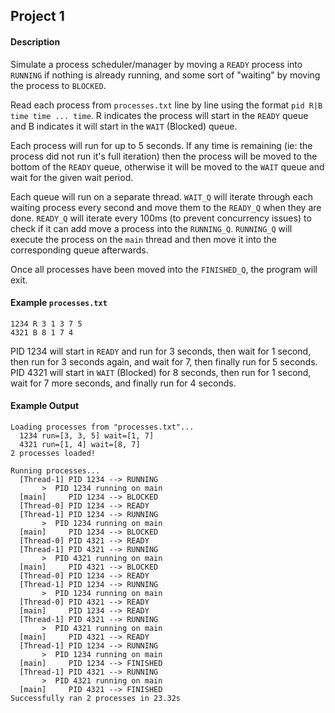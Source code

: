 Project 1
---------
#### Description
  Simulate a process scheduler/manager by moving a `READY` process into `RUNNING` if nothing is already running, and
  some sort of "waiting" by moving the process to `BLOCKED`.
  
  Read each process from `processes.txt` line by line using the format `pid R|B time time ... time`. R indicates the process
  will start in the `READY` queue and B indicates it will start in the `WAIT` (Blocked) queue.
  
  Each process will run for up to 5 seconds. If any time is remaining (ie: the process did not run it's full iteration)
  then the process will be moved to the bottom of the `READY` queue, otherwise it will be moved to the `WAIT` queue and
  wait for the given wait period.
  
  Each queue will run on a separate thread. `WAIT_Q` will iterate through each waiting process every second and move them to
  the `READY_Q` when they are done. `READY_Q` will iterate every 100ms (to prevent concurrency issues) to check if it can add
  move a process into the `RUNNING_Q`. `RUNNING_Q` will execute the process on the `main` thread and then move it into the
  corresponding queue afterwards.
  
  Once all processes have been moved into the `FINISHED_Q`, the program will exit.
  
#### Example `processes.txt`
  ```
  1234 R 3 1 3 7 5
  4321 B 8 1 7 4
  ```
  PID 1234 will start in `READY` and run for 3 seconds, then wait for 1 second, then run for 3 seconds again, and wait for 7,
  then finally run for 5 seconds. PID 4321 will start in `WAIT` (Blocked) for 8 seconds, then run for 1 second, wait for 7
  more seconds, and finally run for 4 seconds.

#### Example Output
  ```
  Loading processes from "processes.txt"...
  	1234 run=[3, 3, 5] wait=[1, 7]
  	4321 run=[1, 4] wait=[8, 7]
  2 processes loaded!
  
  Running processes...
  	[Thread-1] PID 1234 --> RUNNING
  		 >  PID 1234 running on main
  	[main]     PID 1234 --> BLOCKED
  	[Thread-0] PID 1234 --> READY
  	[Thread-1] PID 1234 --> RUNNING
  		 >  PID 1234 running on main
  	[main]     PID 1234 --> BLOCKED
  	[Thread-0] PID 4321 --> READY
  	[Thread-1] PID 4321 --> RUNNING
  		 >  PID 4321 running on main
  	[main]     PID 4321 --> BLOCKED
  	[Thread-0] PID 1234 --> READY
  	[Thread-1] PID 1234 --> RUNNING
  		 >  PID 1234 running on main
  	[Thread-0] PID 4321 --> READY
  	[main]     PID 1234 --> READY
  	[Thread-1] PID 4321 --> RUNNING
  		 >  PID 4321 running on main
  	[main]     PID 4321 --> READY
  	[Thread-1] PID 1234 --> RUNNING
  		 >  PID 1234 running on main
  	[main]     PID 1234 --> FINISHED
  	[Thread-1] PID 4321 --> RUNNING
  		 >  PID 4321 running on main
  	[main]     PID 4321 --> FINISHED
  Successfully ran 2 processes in 23.32s
  ```
